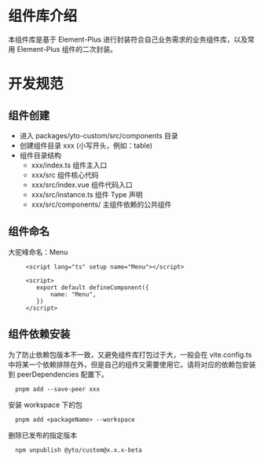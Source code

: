 # 组件库介绍

本组件库是基于 Element-Plus 进行封装符合自己业务需求的业务组件库，以及常用 Element-Plus 组件的二次封装。

# 开发规范

## 组件创建

- 进入 packages/yto-custom/src/components 目录
- 创建组件目录 xxx (小写开头，例如：table)
- 组件目录结构
  - xxx/index.ts 组件主入口
  - xxx/src 组件核心代码
  - xxx/src/index.vue 组件代码入口
  - xxx/src/instance.ts 组件 Type 声明
  - xxx/src/components/ 主组件依赖的公共组件

## 组件命名

大驼峰命名：Menu

```
     <script lang="ts" setup name="Menu"></script>

     <script>
        export default defineComponent({
            name: "Menu",
        })
     </script>
```

## 组件依赖安装

为了防止依赖包版本不一致，又避免组件库打包过于大，一般会在 vite.config.ts 中将某一个依赖排除在外，但是自己的组件又需要使用它。请将对应的依赖包安装到 peerDependencies 配置下。

```shell
  pnpm add --save-peer xxx
```

安装 workspace 下的包

```shell
  pnpm add <packageName> --workspace
```

删除已发布的指定版本

```shell
  npm unpublish @yto/custom@x.x.x-beta
```
